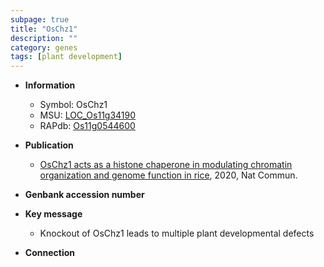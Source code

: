 ```yaml
---
subpage: true
title: "OsChz1"
description: ""
category: genes
tags: [plant development]
---
```


* **Information**  
    + Symbol: OsChz1  
    + MSU: [LOC_Os11g34190](http://rice.plantbiology.msu.edu/cgi-bin/ORF_infopage.cgi?orf=LOC_Os11g34190)  
    + RAPdb: [Os11g0544600](http://rapdb.dna.affrc.go.jp/viewer/gbrowse_details/irgsp1?name=Os11g0544600)  

* **Publication**  
    + [OsChz1 acts as a histone chaperone in modulating chromatin organization and genome function in rice](http://www.ncbi.nlm.nih.gov/pubmed?term=OsChz1+acts+as+a+histone+chaperone+in+modulating+chromatin+organization+and+genome+function+in+rice%5BTitle%5D), 2020, Nat Commun.

* **Genbank accession number**  

* **Key message**  
    + Knockout of OsChz1 leads to multiple plant developmental defects

* **Connection**  



